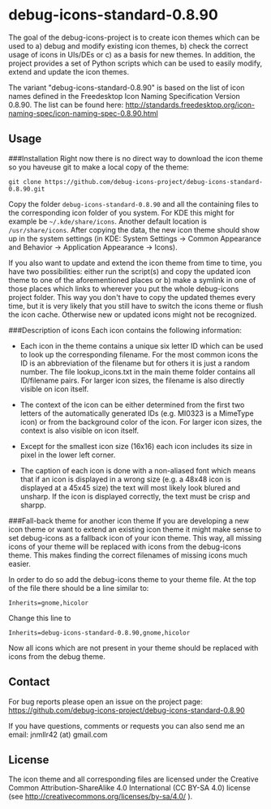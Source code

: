 debug-icons-standard-0.8.90
====================

The goal of the debug-icons-project is to create icon themes which can be used to a) debug and modify existing icon themes, b) check the correct usage of icons in UIs/DEs or c) as a basis for new themes. In addition, the project provides a set of Python scripts which can be used to easily modify, extend and update the icon themes.

The variant "debug-icons-standard-0.8.90"  is based on the list of icon names defined in the Freedesktop Icon Naming Specification Version 0.8.90. The list can be found here: http://standards.freedesktop.org/icon-naming-spec/icon-naming-spec-0.8.90.html

Usage
-----

###Installation
Right now there is no direct way to download the icon theme so you haveuse git to make a local copy of the theme:

    git clone https://github.com/debug-icons-project/debug-icons-standard-0.8.90.git


Copy the folder `debug-icons-standard-0.8.90` and all the containing files to the corresponding icon folder of you system. For KDE this might for example be `~/.kde/share/icons`. Another default location is `/usr/share/icons`. After copying the data, the new icon theme should show up in the system settings (in KDE: System Settings -> Common Appearance and Behavior -> Application Appearance -> Icons).

If you also want to update and extend the icon theme from time to time, you have two possibilities: either run the script(s) and copy the updated icon theme to one of the aforementioned places or b) make a symlink in one of those places which links to wherever you put the whole debug-icons project folder. This way you don't have to copy the updated themes every time, but it is very likely that you still have to switch the icons theme or flush the icon cache. Otherwise new or updated icons might not be recognized.

###Description of icons
Each icon contains the following information:

* Each icon in the theme contains a unique six letter ID which can be used to look up the corresponding filename. For the most common icons the ID is an abbreviation of the filename but for others it is just a random number. The file lookup_icons.txt in the main theme folder contains all ID/filename pairs. For larger icon sizes, the filename is also directly visible on icon itself.

* The context of the icon can be either determined from the first two letters of the automatically generated IDs (e.g. MI0323 is a MimeType icon) or from the background color of the icon. For larger icon sizes, the context is also visible on icon itself.

* Except for the smallest icon size (16x16) each icon includes its size in pixel in the lower left corner.

* The caption of each icon is done with a non-aliased font which means that if an icon is displayed in a wrong size (e.g. a 48x48 icon is displayed at a 45x45 size) the text will most likely look blured and unsharp. If the icon is displayed correctly, the text must be crisp and sharpp.

###Fall-back theme for another icon theme
If you are developing a new icon theme or want to extend an existing icon theme it might make sense to set debug-icons as a fallback icon of your icon theme. This way, all missing icons of your theme will be replaced with icons from the debug-icons theme. This makes finding the correct filenames of missing icons much easier.

In order to do so add the debug-icons theme to your theme file. At the top of the file there should be a line similar to:

    Inherits=gnome,hicolor

Change this line to

    Inherits=debug-icons-standard-0.8.90,gnome,hicolor
    
Now all icons which are not present in your theme should be replaced with icons from the debug theme.

Contact
---------
For bug reports please open an issue on the project page: https://github.com/debug-icons-project/debug-icons-standard-0.8.90

If you have questions, comments or requests you can also send me an email: jnmllr42 (at) gmail.com

License
-----------
The icon theme and all corresponding files are licensed under the Creative Common Attribution-ShareAlike 4.0 International (CC BY-SA 4.0) license (see http://creativecommons.org/licenses/by-sa/4.0/ ). 
